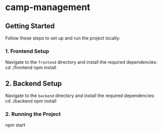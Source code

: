 # camp-management

## Getting Started

Follow these steps to set up and run the project locally:

### 1. Frontend Setup  
Navigate to the `frontend` directory and install the required dependencies:  
cd ./frontend
npm install

## 2. Backend Setup  
Navigate to the `backend` directory and install the required dependencies:  
cd ./backend
npm install

### 2. Running the Project  
npm start